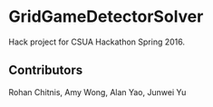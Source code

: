 # GridGameDetectorSolver
Hack project for CSUA Hackathon Spring 2016.

## Contributors
Rohan Chitnis, Amy Wong, Alan Yao, Junwei Yu